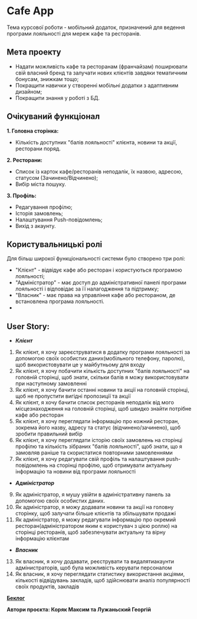 # Cafe App
Тема курсової роботи - мобільний додаток, призначений для ведення програми лояльності для мереж кафе та ресторанів.

## Мета проекту

* Надати можливість кафе та ресторанам (франчайзам) поширювати свій власний бренд та залучати нових клієнтів завдяки тематичним бонусам, знижкам тощо;
* Покращити навички у створенні мобільні додатки з адаптивним дизайном;
* Покращити знання у роботі з БД.

## Очікуваний функціонал

**1. Головна сторінка:**

- Кількість доступних "балів лояльності" клієнта, новини та акції, ресторани поряд.

**2. Ресторани:**

- Список із карток кафе/ресторанів неподалік, їх назвою, адресою, статусом (Зачинено/Відчинено);
- Вибір міста пошуку.

**3. Профіль:** 

- Редагування профілю;
- Історія замовлень;
- Налаштування Push-повідомлень;
- Вихід з акаунту.

## Користувальницькі ролі
Для більш широкої функціональності системи було створено три ролі:
- "Клієнт" - відвідує кафе або ресторан і користуються програмою лояльності;
- "Адміністратор" - має доступ до адміністративної панелі програми лояльності і відповідає за її налагодження та підтримку;
- "Власник" - має права на управління кафе або рестораном, де встановлена програма лояльності.
-
## User Story:

- ***Клієнт***
1. Як клієнт, я хочу зареєструватися в додатку програми лояльності за допомогою своїх особистих даних(мобільного телефону, паролю), щоб використовувати це у майбутньому для входу
2. Як клієнт, я хочу побачити кількість доступних "балів лояльності" на головній сторінці, щоб знати, скільки балів я можу використовувати при наступному замовленні 
3. Як клієнт, я хочу бачити останні новини та акції на головній сторінці, щоб не пропустити вигідні пропозиції та акції 
4. Як клієнт, я хочу бачити список ресторанів неподалік від мого місцезнаходження на головній сторінці, щоб швидко знайти потрібне кафе або ресторан 
5. Як клієнт, я хочу переглядати інформацію про кожний ресторан, зокрема його назву, адресу та статус (відчинено/зачинено), щоб зробити правильний вибір
6. Як клієнт, я хочу переглядати історію своїх замовлень на сторінці профілю та кількість зібраних "балів лояльності", щоб знати, що я замовляв раніше та скористатися повторними замовленнями
7. Як клієнт, я хочу редагувати свій профіль та налаштування push-повідомлень на сторінці профілю, щоб отримувати актуальну інформацію та новини від програми лояльності

- ***Адміністратор***
9. Як адміністратор, я мушу увійти в адміністративну панель за допомогою своїх особистих даних.
10. Як адміністратор, я можу додавати новини та акції на головну сторінку, щоб залучати більше клієнтів та збільшувати продажі
11. Як адміністратор, я можу редагувати інформацію про окремий ресторан(адміністратором яким є користувач з цією роллю) на сторінці ресторанів, щоб забезпечувати актуальну та вірну інформацію клієнтам

- ***Власник***
13. Як власник, я хочу додавати, реєструвати та видалятиакаунти адмінистраторів, щоб була можливість керувати персоналом
14. Як власник, я хочу переглядати статистику використання акціями, кількості відвідувань закладів, щоб здійснювати аналіз популярності своїх продуктів, закладів

**[Беклог](https://docs.google.com/document/d/14ZoKQlzp6kosGLKAR1TtDPul6NPT8Zlr/edit)**

**Автори проєкта: Коряк Максим та Лужаньский Георгій**
